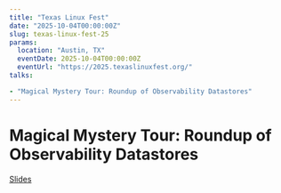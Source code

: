 ```yaml
---
title: "Texas Linux Fest"
date: "2025-10-04T00:00:00Z"
slug: texas-linux-fest-25
params:
  location: "Austin, TX"
  eventDate: 2025-10-04T00:00:00Z
  eventUrl: "https://2025.texaslinuxfest.org/"
talks:

- "Magical Mystery Tour: Roundup of Observability Datastores"
---
```


# Magical Mystery Tour: Roundup of Observability Datastores
[Slides](/slides/TXLF%20-%20Magical%20Mystery%20Tour.pdf)
